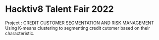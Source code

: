 # Hacktiv8 Talent Fair 2022
Project :
CREDIT CUSTOMER SEGMENTATION AND RISK MANAGEMENT
Using K-means clustering to segmenting credit cutomer based on their characteristic.
